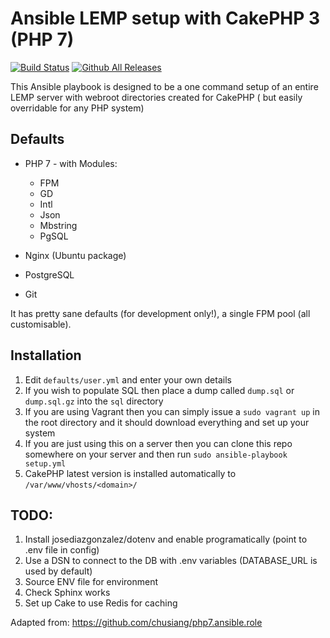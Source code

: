 # Ansible LEMP setup with CakePHP 3 (PHP 7)

[![Build Status](https://travis-ci.org/voycey/cakephp-ansible.svg?branch=master)](https://travis-ci.org/voycey/cakephp-ansible)
[![Github All Releases](https://img.shields.io/github/downloads/voycey/cakephp-ansible/total.svg?maxAge=2592000)]()


This Ansible playbook is designed to be a one command setup of an entire LEMP server with webroot directories created for CakePHP ( but easily overridable for any PHP system)

## Defaults
* PHP 7 - with Modules:
  * FPM
  * GD
  * Intl
  * Json
  * Mbstring
  * PgSQL


* Nginx (Ubuntu package)
* PostgreSQL
* Git

It has pretty sane defaults (for development only!), a single FPM pool (all customisable).

## Installation

1. Edit ```defaults/user.yml``` and enter your own details
2. If you wish to populate SQL then place a dump called ```dump.sql``` or ```dump.sql.gz``` into the ```sql``` directory
2. If you are using Vagrant then you can simply issue a ```sudo vagrant up``` in the root directory and it should download everything and set up your system
3. If you are just using this on a server then you can clone this repo somewhere on your server and then run ```sudo ansible-playbook setup.yml```
4. CakePHP latest version is installed automatically to ```/var/www/vhosts/<domain>/```


## TODO:

1. Install josediazgonzalez/dotenv and enable programatically (point to .env file in config)
2. Use a DSN to connect to the DB with .env variables (DATABASE_URL is used by default)
3. Source ENV file for environment
4. Check Sphinx works
5. Set up Cake to use Redis for caching

Adapted from: https://github.com/chusiang/php7.ansible.role
